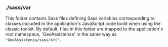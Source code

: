 ### ./sass/var

This folder contains Sass files defining Sass variables corresponding to classes
included in the application's JavaScript code build when using the classic toolkit.
By default, files in this folder are mapped to the application's root namespace,
'GeoAssistenza' in the same way as `"GeoAssistenza/sass/src"`.